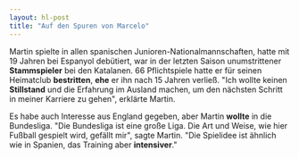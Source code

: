 ```yaml
---
layout: hl-post
title: "Auf den Spuren von Marcelo"
---
```

Martin spielte in allen spanischen Junioren-Nationalmannschaften, hatte mit 19 Jahren bei Espanyol debütiert, war in der letzten Saison unumstrittener **Stammspieler** bei den Katalanen. 66 Pflichtspiele hatte er für seinen Heimatclub **bestritten**, **ehe** er ihn nach 15 Jahren verließ. "Ich wollte keinen **Stillstand** und die Erfahrung im Ausland machen, um den nächsten Schritt in meiner Karriere zu gehen", erklärte Martin.

Es habe auch Interesse aus England gegeben, aber Martin **wollte** in die Bundesliga. "Die Bundesliga ist eine große Liga. Die Art und Weise, wie hier Fußball gespielt wird, gefällt mir", sagte Martin. "Die Spielidee ist ähnlich wie in Spanien, das Training aber **intensiver**."
